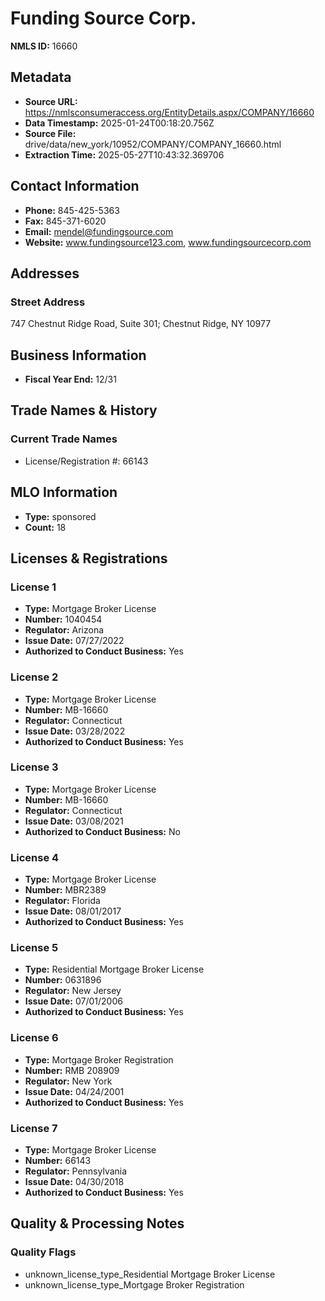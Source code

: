 # Funding Source Corp.

**NMLS ID:** 16660

## Metadata
- **Source URL:** https://nmlsconsumeraccess.org/EntityDetails.aspx/COMPANY/16660
- **Data Timestamp:** 2025-01-24T00:18:20.756Z
- **Source File:** drive/data/new_york/10952/COMPANY/COMPANY_16660.html
- **Extraction Time:** 2025-05-27T10:43:32.369706

## Contact Information
- **Phone:** 845-425-5363
- **Fax:** 845-371-6020
- **Email:** mendel@fundingsource.com
- **Website:** www.fundingsource123.com, www.fundingsourcecorp.com

## Addresses
### Street Address
747 Chestnut Ridge Road, Suite 301; Chestnut Ridge, NY 10977

## Business Information
- **Fiscal Year End:** 12/31

## Trade Names & History
### Current Trade Names
- License/Registration #: 66143

## MLO Information
- **Type:** sponsored
- **Count:** 18

## Licenses & Registrations

### License 1
- **Type:** Mortgage Broker License
- **Number:** 1040454
- **Regulator:** Arizona
- **Issue Date:** 07/27/2022
- **Authorized to Conduct Business:** Yes

### License 2
- **Type:** Mortgage Broker License
- **Number:** MB-16660
- **Regulator:** Connecticut
- **Issue Date:** 03/28/2022
- **Authorized to Conduct Business:** Yes

### License 3
- **Type:** Mortgage Broker License
- **Number:** MB-16660
- **Regulator:** Connecticut
- **Issue Date:** 03/08/2021
- **Authorized to Conduct Business:** No

### License 4
- **Type:** Mortgage Broker License
- **Number:** MBR2389
- **Regulator:** Florida
- **Issue Date:** 08/01/2017
- **Authorized to Conduct Business:** Yes

### License 5
- **Type:** Residential Mortgage Broker License
- **Number:** 0631896
- **Regulator:** New Jersey
- **Issue Date:** 07/01/2006
- **Authorized to Conduct Business:** Yes

### License 6
- **Type:** Mortgage Broker Registration
- **Number:** RMB 208909
- **Regulator:** New York
- **Issue Date:** 04/24/2001
- **Authorized to Conduct Business:** Yes

### License 7
- **Type:** Mortgage Broker License
- **Number:** 66143
- **Regulator:** Pennsylvania
- **Issue Date:** 04/30/2018
- **Authorized to Conduct Business:** Yes

## Quality & Processing Notes
### Quality Flags
- unknown_license_type_Residential Mortgage Broker License
- unknown_license_type_Mortgage Broker Registration
